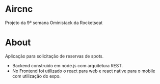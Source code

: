 # Aircnc
Projeto da 9ª semana Oministack da Rocketseat

# About
Aplicação para solicitação de reservas de spots. 
- Backend construido em node.js com arquitetura REST.
- No Frontend foi utilizado o react para web e react native para o mobile com utilização do expo.


